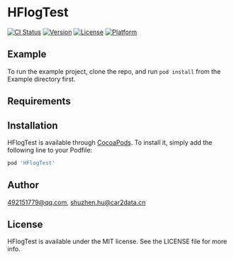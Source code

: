 # HFlogTest

[![CI Status](https://img.shields.io/travis/492151779@qq.com/HFlogTest.svg?style=flat)](https://travis-ci.org/492151779@qq.com/HFlogTest)
[![Version](https://img.shields.io/cocoapods/v/HFlogTest.svg?style=flat)](https://cocoapods.org/pods/HFlogTest)
[![License](https://img.shields.io/cocoapods/l/HFlogTest.svg?style=flat)](https://cocoapods.org/pods/HFlogTest)
[![Platform](https://img.shields.io/cocoapods/p/HFlogTest.svg?style=flat)](https://cocoapods.org/pods/HFlogTest)

## Example

To run the example project, clone the repo, and run `pod install` from the Example directory first.

## Requirements

## Installation

HFlogTest is available through [CocoaPods](https://cocoapods.org). To install
it, simply add the following line to your Podfile:

```ruby
pod 'HFlogTest'
```

## Author

492151779@qq.com, shuzhen.hu@car2data.cn

## License

HFlogTest is available under the MIT license. See the LICENSE file for more info.
